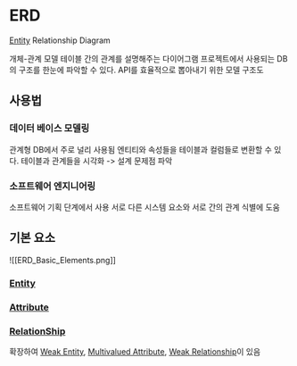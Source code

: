 # ERD
[Entity](Entity.md) Relationship Diagram

개체-관계 모델
테이블 간의 관계를 설명해주는 다이어그램
프로젝트에서 사용되는 DB의 구조를 한눈에 파악할 수 있다.
API를 효율적으로 뽑아내기 위한 모델 구조도

## 사용법
### 데이터 베이스 모델링
관계형 DB에서 주로 널리 사용됨
엔티티와 속성들을 테이블과 컬럼들로 변환할 수 있다.
테이블과 관계들을 시각화 -> 설계 문제점 파악

### 소프트웨어 엔지니어링
소프트웨어 기획 단계에서 사용
서로 다른 시스템 요소와 서로 간의 관계 식별에 도움

## 기본 요소
![[ERD_Basic_Elements.png]]
### [Entity](Entity)
### [Attribute](Attribute)
### [RelationShip](RelationShip)

확장하여 [Weak Entity](Weak_Entity.md), [Multivalued Attribute](Multivalued_Attribute), [Weak Relationship](Weak_Relationship)이 있음